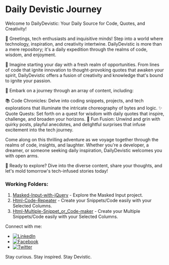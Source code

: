 # Daily Devistic Journey

Welcome to DailyDevistic: Your Daily Source for Code, Quotes, and Creativity!

👋 Greetings, tech enthusiasts and inquisitive minds! Step into a world where technology, inspiration, and creativity intertwine. DailyDevistic is more than a mere repository; it's a daily expedition through the realms of code, wisdom, and enjoyment.

🌟 Imagine starting your day with a fresh realm of opportunities. From lines of code that ignite innovation to thought-provoking quotes that awaken your spirit, DailyDevistic offers a fusion of creativity and knowledge that's bound to ignite your passion.

🚀 Embark on a journey through an array of content, including:

📚 Code Chronicles: Delve into coding snippets, projects, and tech explorations that illuminate the intricate choreography of bytes and logic.
✨ Quote Quests: Set forth on a quest for wisdom with daily quotes that inspire, challenge, and broaden your horizons.
🎉 Fun Fusion: Unwind and grin with quirky posts, playful anecdotes, and delightful surprises that infuse excitement into the tech journey.

Come along on this thrilling adventure as we voyage together through the realms of code, insights, and laughter. Whether you're a developer, a dreamer, or someone seeking daily inspiration, DailyDevistic welcomes you with open arms.

🔗 Ready to explore? Dive into the diverse content, share your thoughts, and let's mold tomorrow's tech-infused stories today!

### Working Folders:
1. [Masked-Input-with-jQuery](https://devistic-asim.github.io/DailyDevistic.github.io/1-Masked-Input-with-jQuery/index.html) - Explore the Masked Input project.
2. [Html-Code-Repeater](https://devistic-asim.github.io/DailyDevistic.github.io/2-Html-Code-Repeater/index.html) - Create your Snippets/Code easily with your Selected Columns.
3. [Html-Multiple-Snippet_or_Code-maker](https://devistic-asim.github.io/DailyDevistic.github.io/2-Html-Code-Repeater/index.html) - Create your Multiple Snippets/Code easily with your Selected Columns.

Connect with me:

* [![LinkedIn](https://img.shields.io/badge/LinkedIn-%230077B5.svg?logo=linkedin&logoColor=white)](https://linkedin.com/in/devistic-asim)
* [![Facebook](https://img.shields.io/badge/Facebook-%231877F2.svg?logo=Facebook&logoColor=white)](https://facebook.com/devistic.asim)
* [![Twitter](https://img.shields.io/badge/Twitter-%231DA1F2.svg?logo=Twitter&logoColor=white)](https://twitter.com/devistic_asim) 

Stay curious. Stay inspired. Stay Devistic.
